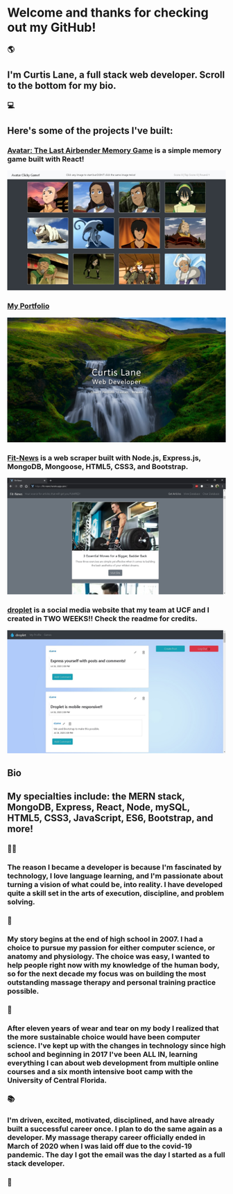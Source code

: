 # Welcome and thanks for checking out my GitHub! 

### 🌎

## I'm Curtis Lane, a full stack web developer. Scroll to the bottom for my bio.

### 💻

## Here's some of the projects I've built:

### [Avatar: The Last Airbender Memory Game](https://github.com/CurtisLane/Clicky-Game) is a simple memory game built with React!
![clickyGameScreenshot](https://github.com/CurtisLane/Clicky-Game/blob/master/public/screenShot.jpg?raw=true)

### [My Portfolio](https://github.com/CurtisLane/Portfolio) 
![portfolioScreenshot](https://github.com/CurtisLane/Portfolio/blob/master/assets/images/PortfolioScreenshot.jpg?raw=true)

### [Fit-News](https://github.com/CurtisLane/Fit-News) is a web scraper built with Node.js, Express.js, MongoDB, Mongoose, HTML5, CSS3, and Bootstrap.
![fitnewsScreenshot](https://github.com/CurtisLane/Fit-News/blob/master/app/public/images/screenShot.jpg?raw=true)

### [droplet](https://github.com/CurtisLane/droplet) is a social media website that my team at UCF and I created in TWO WEEKS!! Check the readme for credits.
![dropletScreenshot](https://github.com/CurtisLane/CurtisLane/blob/master/images/droplet.jpg?raw=true)

## Bio

## My specialties include: the MERN stack, MongoDB, Express, React, Node, mySQL, HTML5, CSS3, JavaScript, ES6, Bootstrap, and more!

### 🤹🏻

### The reason I became a developer is because I'm fascinated by technology, I love language learning, and I'm passionate about turning a vision of what could be, into reality. I have developed quite a skill set in the arts of execution, discipline, and problem solving. 

### 😤

### My story begins at the end of high school in 2007. I had a choice to pursue my passion for either computer science, or anatomy and physiology. The choice was easy, I wanted to help people right now with my knowledge of the human body, so for the next decade my focus was on building the most outstanding massage therapy and personal training practice possible. 

### 💪

### After eleven years of wear and tear on my body I realized that the more sustainable choice would have been computer science. I've kept up with the changes in technology since high school and beginning in 2017 I've been ALL IN, learning everything I can about web development from multiple online courses and a six month intensive boot camp with the University of Central Florida. 

### 📚

### I'm driven, excited, motivated, disciplined, and have already built a successful career once. I plan to do the same again as a developer. My massage therapy career officially ended in March of 2020 when I was laid off due to the covid-19 pandemic. The day I got the email was the day I started as a full stack developer. 

### 🎉
<!--
**CurtisLane/CurtisLane** is a ✨ _special_ ✨ repository because its `README.md` (this file) appears on your GitHub profile.

Here are some ideas to get you started:

- 🔭 I’m currently working on ...
- 🌱 I’m currently learning ...
- 👯 I’m looking to collaborate on ...
- 🤔 I’m looking for help with ...
- 💬 Ask me about ...
- 📫 How to reach me: ...
- 😄 Pronouns: ...
- ⚡ Fun fact: ...
-->
